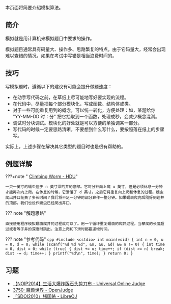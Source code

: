 本页面将简要介绍模拟算法。

## 简介

模拟就是用计算机来模拟题目中要求的操作。

模拟题目通常具有码量大、操作多、思路繁复的特点。由于它码量大，经常会出现难以查错的情况，如果在考试中写错是相当浪费时间的。

## 技巧

写模拟题时，遵循以下的建议有可能会提升做题速度：

- 在动手写代码之前，在草纸上尽可能地写好要实现的流程。
- 在代码中，尽量把每个部分模块化，写成函数、结构体或类。
- 对于一些可能重复用到的概念，可以统一转化，方便处理：如，某题给你 "YY-MM-DD 时：分" 把它抽取到一个函数，处理成秒，会减少概念混淆。
- 调试时分块调试。模块化的好处就是可以方便的单独调某一部分。
- 写代码的时候一定要思路清晰，不要想到什么写什么，要按照落在纸上的步骤写。

实际上，上述步骤在解决其它类型的题目时也是很有帮助的。

## 例题详解

???+note " [Climbing Worm - HDU](http://acm.hdu.edu.cn/showproblem.php?pid=1049)"
    
    一只一英寸的蠕虫位于 n 英寸深的井的底部。它每分钟向上爬 u 英寸，但是必须休息一分钟才能再次向上爬。在休息的时候，它滑落了 d 英寸。之后它将重复向上爬和休息的过程。蠕虫爬出井口花费了多长时间？我们将不足一分钟的部分算作一整分钟。如果蠕虫爬完后刚好到达井的顶部，我们也设作蠕虫已经爬出井口。

??? note "解题思路"

    直接使用程序模拟蠕虫爬井的过程就可以了。用一个循环重复蠕虫的爬井过程，当攀爬的长度超过或者等于井的深度时跳出。注意上爬和下滑时都要递增时间。

??? note "参考代码"
    ```cpp
    #include <cstdio>
    int main(void) {
      int n = 0, u = 0, d = 0;
      while (scanf("%d %d %d", &n, &u, &d) && n != 0) {
        int time = 0, dist = 0;
        while (true) {
          dist += u;
          time++;
          if (dist >= n) break;
          dist -= d;
          time++;
        }
        printf("%d\n", time);
      }
      return 0;
    }
    ```

## 习题

-  [【NOIP2014】生活大爆炸版石头剪刀布 - Universal Online Judge](https://uoj.ac/problem/15) 
-  [3750: 魔兽世界 - OpenJudge](http://bailian.openjudge.cn/practice/3750/) 
-  [「SDOI2010」猪国杀 - LibreOJ](https://loj.ac/problem/2885) 
